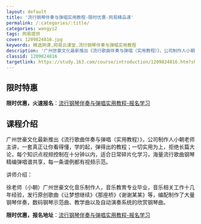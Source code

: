 ```yaml
---
layout: default
title: '流行钢琴伴奏与弹唱实用教程-限时优惠-网易精品课'
permalink: /:categories/:title/
categories: wangyi2
tags: 网易提供
cover: 1209824816.jpg
keywords: 精选网课,网易云课堂,流行钢琴伴奏与弹唱实用教程
description: '广州世豪文化最新推出《流行歌曲伴奏与弹唱（实用教程）》，公司制作人小朝老师主讲，一套真正让你看得懂，学的起，弹得出的教程'
classid: 1209824816
targetlink: https://study.163.com/course/introduction/1209824816.htm?share=1&shareId=1025206652&utm_campaign=share&utm_medium=iphoneShare&utm_source=&utm_u=1025206652
---
```


## 限时特惠

**限时优惠，火速报名**：[流行钢琴伴奏与弹唱实用教程-报名学习](https://study.163.com/course/introduction/1209824816.htm?share=1&shareId=1025206652&utm_campaign=share&utm_medium=iphoneShare&utm_source=&utm_u=1025206652)

## 课程介绍

广州世豪文化最新推出《流行歌曲伴奏与弹唱（实用教程）》，公司制作人小朝老师主讲，一套真正让你看得懂，学的起，弹得出的教程；一切实用为上，拒绝长篇大论，每个知识点视频控制在十分钟以内，适合日常碎片化学习，海量流行歌曲钢琴精编弹唱谱共享，每一条谱例都有视频示范。



讲师介绍：

 徐老师（小朝）广州世豪文化音乐制作人，音乐教育专业毕业，音乐相关工作十几年经验，发行原创歌曲《让梦想继续》《那座桥》《谢谢某某》等，编配制作了大量钢琴伴奏，数码钢琴示范曲、教学曲以及自动演奏系统的欣赏钢琴曲。

**限时优惠，报名地址**：[流行钢琴伴奏与弹唱实用教程-报名学习](https://study.163.com/course/introduction/1209824816.htm?share=1&shareId=1025206652&utm_campaign=share&utm_medium=iphoneShare&utm_source=&utm_u=1025206652)

